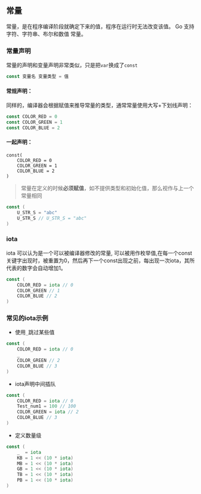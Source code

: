 ## 常量
常量，是在程序编译阶段就确定下来的值，程序在运行时无法改变该值。 Go 支持字符、字符串、布尔和数值 常量。

### 常量声明
常量的声明和变量声明非常类似，只是把`var`换成了`const`
```go
const 变量名 变量类型 = 值
```

#### 常规声明：
同样的，编译器会根据赋值来推导常量的类型，通常常量使用大写+下划线声明：
```go
const COLOR_RED = 0
const COLOR_GREEN = 1
const COLOR_BLUE = 2
```

#### 一起声明：
```
const(
    COLOR_RED = 0
    COLOR_GREEN = 1
    COLOR_BLUE = 2
)
```

> 常量在定义的时候**必须赋值**，如不提供类型和初始化值，那么视作与上一个常量相同

```go
const (
	U_STR_S = "abc"
    U_STR_S // U_STR_S = "abc"
)
```

### iota
iota 可以认为是一个可以被编译器修改的常量, 可以被用作枚举值,在每一个const关键字出现时，被重置为0，然后再下一个const出现之前，每出现一次iota，其所代表的数字会自动增加1。

````go
const (
    COLOR_RED = iota // 0
    COLOR_GREEN // 1
    COLOR_BLUE // 2
)
````

### 常见的iota示例

- 使用`_`跳过某些值

```go
const (
    COLOR_RED = iota // 0
    _
    COLOR_GREEN // 2
    COLOR_BLUE // 3
)
```

- iota声明中间插队
```go
const (
    COLOR_RED = iota // 0
    Test_num1 = 100 // 100
    COLOR_GREEN = iota // 2
    COLOR_BLUE // 3
)
```

- 定义数量级
```go
const (
    _  = iota
    KB = 1 << (10 * iota)
    MB = 1 << (10 * iota)
    GB = 1 << (10 * iota)
    TB = 1 << (10 * iota)
    PB = 1 << (10 * iota)
)
```